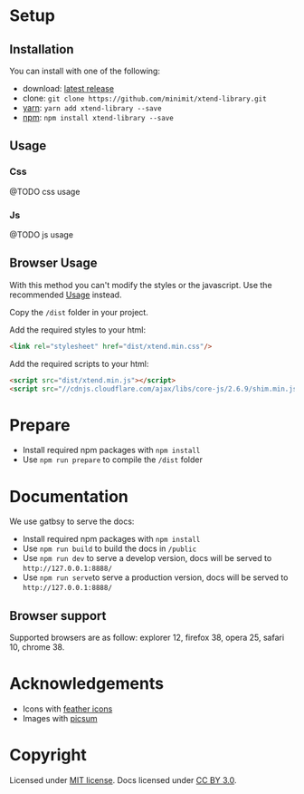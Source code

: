# Setup

## Installation

You can install with one of the following:
* download: [latest release](https://github.com/minimit/xtend-library/releases/latest)
* clone: `git clone https://github.com/minimit/xtend-library.git`
* [yarn](https://yarnpkg.com/): `yarn add xtend-library --save`
* [npm](https://www.npmjs.com/): `npm install xtend-library --save`

## Usage

### Css

@TODO css usage

### Js

@TODO js usage

<!---
You need to add [core-js](https://github.com/zloirock/core-js):

```Shell
import 'core-js'
import 'regenerator-runtime/runtime'
```

Add the required scripts to your html:

```
import 'xtend-library/src/polyfill.js'
import 'xtend-library/src/polyfill-old.js' // optional, use this only if you need old browsers support: ie11
import { Xt } from 'xtend-library'
```

@TODO linkare a https://github.com/minimit/xtend-theme-vanilla per webpack resolve e forkare css e js e https://github.com/minimit/xtend-theme-vanilla/blob/master/.browserslistrc

```Less
```

Then you can import javascript directly in your code one by one

```
import 'xtend-library/src/xtend-core.js'
import 'xtend-library/src/xtend-extension.js'
```

### Animation

This library uses [gsap](https://github.com/greensock/GreenSock-JS) and [bezier-easing](https://github.com/gre/bezier-easing) for javascript animations.

With npm install and import [gsap](https://www.npmjs.com/package/gsap) and [bezier-easing](https://www.npmjs.com/package/bezier-easing):

```
$ npm install gsap
$ npm install bezier-easing
```

```
import 'gsap/TweenMax';
import 'gsap/ScrollToPlugin';
import 'bezier-easing';
```

With cdn include [cdn](https://cdnjs.com/libraries/gsap) and [bezier-easing](https://www.jsdelivr.com/package/npm/bezier-easing):

```
<script src="//cdnjs.cloudflare.com/ajax/libs/gsap/2.0.2/TweenMax.min.js"></script>
<script src="//cdnjs.cloudflare.com/ajax/libs/gsap/2.0.2/plugins/ScrollToPlugin.min.js"></script>
<script src="//cdn.jsdelivr.net/npm/bezier-easing@2.1.0/dist/bezier-easing.min.js"></script>
```

-->

## Browser Usage

With this method you can't modify the styles or the javascript. Use the recommended [Usage](#usage) instead.

Copy the `/dist` folder in your project.

Add the required styles to your html:

```HTML
<link rel="stylesheet" href="dist/xtend.min.css"/>
```

Add the required scripts to your html:

```HTML
<script src="dist/xtend.min.js"></script>
<script src="//cdnjs.cloudflare.com/ajax/libs/core-js/2.6.9/shim.min.js"></script>
```

# Prepare

* Install required npm packages with `npm install`
* Use `npm run prepare` to compile the `/dist` folder

# Documentation

We use gatbsy to serve the docs:

* Install required npm packages with `npm install`
* Use `npm run build` to build the docs in `/public`
* Use `npm run dev` to serve a develop version, docs will be served to `http://127.0.0.1:8888/`
* Use `npm run serve`to serve a production version, docs will be served to `http://127.0.0.1:8888/`

## Browser support

Supported browsers are as follow: explorer 12, firefox 38, opera 25, safari 10, chrome 38.

# Acknowledgements

* Icons with [feather icons](https://github.com/feathericons/feather)
* Images with [picsum](https://picsum.photos/)
  
# Copyright

Licensed under [MIT license](https://github.com/minimit/xtend-library/blob/master/LICENSE).
Docs licensed under [CC BY 3.0](https://github.com/minimit/xtend-library/blob/master/LICENSE-DOCS).

